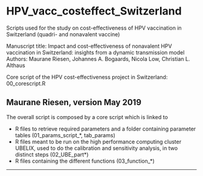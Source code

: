 # HPV_vacc_costeffect_Switzerland
Scripts used for the study on cost-effectiveness of HPV vaccination in Switzerland (quadri- and nonavalent vaccine)

Manuscript title: Impact and cost-effectiveness of nonavalent HPV vaccination in Switzerland: 
insights from a dynamic transmission model
Authors: Maurane Riesen, Johannes A. Bogaards, Nicola Low, Christian L. Althaus

Core script of the HPV cost-effectiveness project in Switzerland: 00_corescript.R

Maurane Riesen, version May 2019
---------------------------------------------------------------------------------------------------

The overall script is composed by a core script which is linked to 
- R files to retrieve required parameters and a folder containing parameter tables (01_params_script_*, tab_params)
- R files meant to be run on the high performance computing cluster UBELIX, used to do the 
  calibration and sensitivity analysis, in two distinct steps (02_UBE_part*)
- R files containing the different functions (03_function_*)

 ------------------------------------------------------------------------------------------------------
